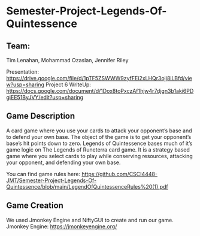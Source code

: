 # Semester-Project-Legends-Of-Quintessence

## Team: 
Tim Lenahan, Mohammad Ozaslan, Jennifer Riley

Presentation: https://drive.google.com/file/d/1pTF5ZSWWW9zyfFEi2xLHQr3ojj8iLBfd/view?usp=sharing
Project 6 WriteUp: https://docs.google.com/document/d/1Dox8toPxczAf1hjw4r7djgn3b1aki6PDgiEE51ByJVY/edit?usp=sharing

## Game Description 
A card game where you use your cards to attack your opponent’s base and to defend your own base. The object of the game is to get your opponent’s base’s hit points down to zero. Legends of Quintessence bases much of it’s game logic on The Legends of Runeterra card game. It is a strategy based game where you select cards to play while conserving resources, attacking your opponent, and defending your own base.

You can find game rules here: https://github.com/CSCI4448-JMT/Semester-Project-Legends-Of-Quintessence/blob/main/LegendOfQuintessenceRules%20(1).pdf

## Game Creation
We used Jmonkey Engine and NiftyGUI to create and run our game.
Jmonkey Engine: https://jmonkeyengine.org/
